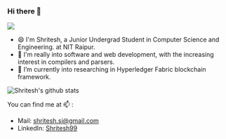 ### Hi there 👋
![](https://visitor-badge.laobi.icu/badge?page_id=Shritesh99.Shritesh99)

 - 😄  I'm Shritesh, a Junior Undergrad Student in Computer Science and Engineering. at NIT Raipur. 
 - :thought_balloon:  I'm really into software and web development, with the increasing interest in compilers and parsers. 
 - 🔭  I’m currently into researching in Hyperledger Fabric blockchain framework.

![Shritesh's github stats](https://github-readme-stats.vercel.app/api?username=shritesh99&show_icons=true&hide_border=true)

You can find me at 📫  : 
- Mail: shritesh.sj@gmail.com
- LinkedIn: [Shritesh99](https://www.linkedin.com/in/shritesh99/)
